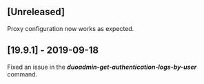 ## [Unreleased]
Proxy configuration now works as expected.

## [19.9.1] - 2019-09-18
Fixed an issue in the ***duoadmin-get-authentication-logs-by-user*** command.
